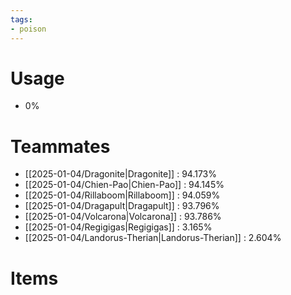 ```yaml
---
tags:
- poison
---
```

# Usage
- 0%
# Teammates
- [[2025-01-04/Dragonite|Dragonite]] : 94.173%
- [[2025-01-04/Chien-Pao|Chien-Pao]] : 94.145%
- [[2025-01-04/Rillaboom|Rillaboom]] : 94.059%
- [[2025-01-04/Dragapult|Dragapult]] : 93.796%
- [[2025-01-04/Volcarona|Volcarona]] : 93.786%
- [[2025-01-04/Regigigas|Regigigas]] : 3.165%
- [[2025-01-04/Landorus-Therian|Landorus-Therian]] : 2.604%
# Items